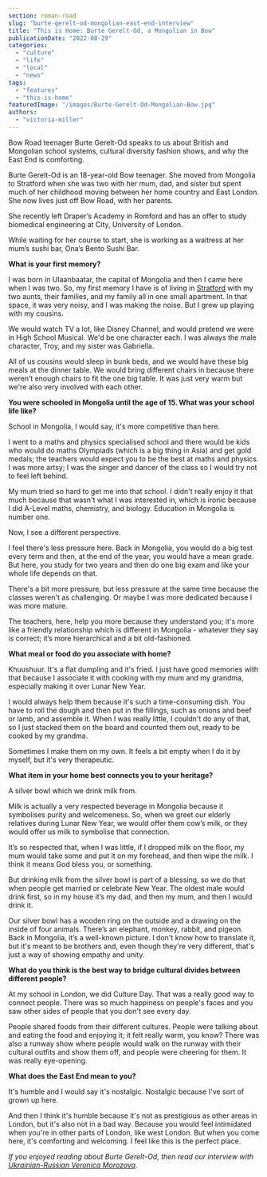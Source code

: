 ```yaml
---
section: roman-road
slug: "burte-gerelt-od-mongolian-east-end-interview"
title: "This is Home: Burte Gerelt-Od, a Mongolian in Bow"
publicationDate: "2022-08-29"
categories: 
  - "culture"
  - "life"
  - "local"
  - "news"
tags: 
  - "features"
  - "this-is-home"
featuredImage: "/images/Burte-Gerelt-Od-Mongolian-Bow.jpg"
authors: 
  - "victoria-miller"
---
```


Bow Road teenager Burte Gerelt-Od speaks to us about British and Mongolian school systems, cultural diversity fashion shows, and why the East End is comforting.

Burte Gerelt-Od is an 18-year-old Bow teenager. She moved from Mongolia to Stratford when she was two with her mum, dad, and sister but spent much of her childhood moving between her home country and East London. She now lives just off Bow Road, with her parents.

She recently left Draper’s Academy in Romford and has an offer to study biomedical engineering at City, University of London.

While waiting for her course to start, she is working as a waitress at her mum’s sushi bar, Ona’s Bento Sushi Bar.

**What is your first memory?**

I was born in Ulaanbaatar, the capital of Mongolia and then I came here when I was two. So, my first memory I have is of living in [Stratford](https://www.visitlondon.com/things-to-do/london-areas/stratford) with my two aunts, their families, and my family all in one small apartment. In that space, it was very noisy, and I was making the noise. But I grew up playing with my cousins.

We would watch TV a lot, like Disney Channel, and would pretend we were in High School Musical. We'd be one character each. I was always the male character, Troy, and my sister was Gabriella.

All of us cousins would sleep in bunk beds, and we would have these big meals at the dinner table. We would bring different chairs in because there weren’t enough chairs to fit the one big table. It was just very warm but we're also very involved with each other.

**You were schooled in Mongolia until the age of 15. What was your school life like?**

School in Mongolia, I would say, it's more competitive than here.

I went to a maths and physics specialised school and there would be kids who would do maths Olympiads (which is a big thing in Asia) and get gold medals; the teachers would expect you to be the best at maths and physics. I was more artsy; I was the singer and dancer of the class so I would try not to feel left behind.

My mum tried so hard to get me into that school. I didn't really enjoy it that much because that wasn't what I was interested in, which is ironic because I did A-Level maths, chemistry, and biology. Education in Mongolia is number one.

Now, I see a different perspective.

I feel there's less pressure here. Back in Mongolia, you would do a big test every term and then, at the end of the year, you would have a mean grade. But here, you study for two years and then do one big exam and like your whole life depends on that.

There's a bit more pressure, but less pressure at the same time because the classes weren't as challenging. Or maybe I was more dedicated because I was more mature.

The teachers, here, help you more because they understand you; it's more like a friendly relationship which is different in Mongolia - whatever they say is correct; it’s more hierarchical and a bit old-fashioned.

**What meal or food do you associate with home?**

Khuushuur. It's a flat dumpling and it's fried. I just have good memories with that because I associate it with cooking with my mum and my grandma, especially making it over Lunar New Year.

I would always help them because it's such a time-consuming dish. You have to roll the dough and then put in the fillings, such as onions and beef or lamb, and assemble it. When I was really little, I couldn't do any of that, so I just stacked them on the board and counted them out, ready to be cooked by my grandma.

Sometimes I make them on my own. It feels a bit empty when I do it by myself, but it's very therapeutic.

**What item in your home best connects you to your heritage?**

A silver bowl which we drink milk from.

Milk is actually a very respected beverage in Mongolia because it symbolises purity and welcomeness. So, when we greet our elderly relatives during Lunar New Year, we would offer them cow’s milk, or they would offer us milk to symbolise that connection.

It’s so respected that, when I was little, if I dropped milk on the floor, my mum would take some and put it on my forehead, and then wipe the milk. I think it means God bless you, or something.

But drinking milk from the silver bowl is part of a blessing, so we do that when people get married or celebrate New Year. The oldest male would drink first, so in my house it’s my dad, and then my mum, and then I would drink it.

Our silver bowl has a wooden ring on the outside and a drawing on the inside of four animals. There’s an elephant, monkey, rabbit, and pigeon. Back in Mongolia, it’s a well-known picture. I don't know how to translate it, but it's meant to be brothers and, even though they're very different, that's just a way of showing empathy and unity.

**What do you think is the best way to bridge cultural divides between different people?**

At my school in London, we did Culture Day. That was a really good way to connect people. There was so much happiness on people's faces and you saw other sides of people that you don't see every day. 

People shared foods from their different cultures. People were talking about and eating the food and enjoying it; it felt really warm, you know? There was also a runway show where people would walk on the runway with their cultural outfits and show them off, and people were cheering for them. It was really eye-opening.

**What does the East End mean to you?**

It's humble and I would say it's nostalgic. Nostalgic because I've sort of grown up here.

And then I think it's humble because it's not as prestigious as other areas in London, but it's also not in a bad way. Because you would feel intimidated when you're in other parts of London, like west London. But when you come here, it's comforting and welcoming. I feel like this is the perfect place.

_If you enjoyed reading about Burte Gerelt-Od, then read our interview with [Ukrainian-Russian Veronica Morozova](https://romanroadlondon.com/veronica-morozova-ukrainian-east-end-interview/)._


